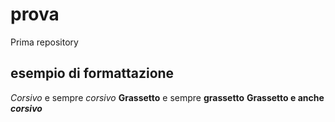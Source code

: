 # prova
Prima repository

## esempio di formattazione

*Corsivo* e sempre _corsivo_
**Grassetto** e sempre __grassetto__
**Grassetto e anche _corsivo_**
